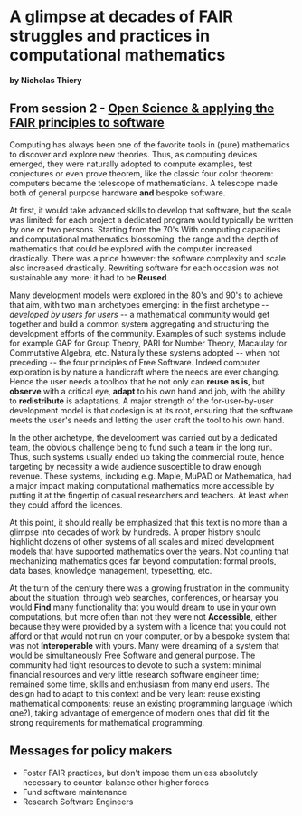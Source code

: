 # A glimpse at decades of FAIR struggles and practices in computational mathematics
**by Nicholas Thiery**  

## From session 2 - [Open Science & applying the FAIR principles to software](/wosss21/agenda#session-2)  
Computing has always been one of the favorite tools in (pure)
mathematics to discover and explore new theories. Thus, as computing
devices emerged, they were naturally adopted to compute examples, test
conjectures or even prove theorem, like the classic four color
theorem: computers became the telescope of mathematicians. A telescope
made both of general purpose hardware **and** bespoke software.

At first, it would take advanced skills to develop that software, but
the scale was limited: for each project a dedicated program would
typically be written by one or two persons. Starting from the 70's
With computing capacities and computational mathematics blossoming,
the range and the depth of mathematics that could be explored with the
computer increased drastically. There was a price however: the
software complexity and scale also increased drastically. Rewriting
software for each occasion was not sustainable any more; it had to be
**Reused**.

Many development models were explored in the 80's and 90's to achieve
that aim, with two main archetypes emerging: in the first archetype --
*developed by users for users* -- a mathematical community would get
together and build a common system aggregating and structuring the
development efforts of the community. Examples of such systems include
for example GAP for Group Theory, PARI for Number Theory, Macaulay for
Commutative Algebra, etc. Naturally these systems adopted -- when not
preceding -- the four principles of Free Software. Indeed computer
exploration is by nature a handicraft where the needs are ever
changing. Hence the user needs a toolbox that he not only can **reuse
as is**, but **observe** with a critical eye, **adapt** to his own
hand and job, with the ability to **redistribute** is adaptations.  A
major strength of the for-user-by-user development model is that
codesign is at its root, ensuring that the software meets the user's
needs and letting the user craft the tool to his own hand.

In the other archetype, the development was carried out by a dedicated
team, the obvious challenge being to fund such a team in the long run.
Thus, such systems usually ended up taking the commercial route, hence
targeting by necessity a wide audience susceptible to draw enough
revenue. These systems, including e.g. Maple, MuPAD or Mathematica,
had a major impact making computational mathematics more accessible by
putting it at the fingertip of casual researchers and teachers. At
least when they could afford the licences.

At this point, it should really be emphasized that this text is no
more than a glimpse into decades of work by hundreds. A proper history
should highlight dozens of other systems of all scales and mixed
development models that have supported mathematics over the years.
Not counting that mechanizing mathematics goes far beyond computation:
formal proofs, data bases, knowledge management, typesetting, etc.

At the turn of the century there was a growing frustration in the
community about the situation: through web searches, conferences, or
hearsay you would **Find** many functionality that you would dream to
use in your own computations, but more often than not they were not
**Accessible**, either because they were provided by a system with a
licence that you could not afford or that would not run on your computer,
or by a bespoke system that was not **Interoperable** with
yours. Many were dreaming of a system that would be simultaneously Free
Software and general purpose. The community had tight
resources to devote to such a system: minimal financial resources and very
little research software engineer time; remained some time, skills and enthusiasm
from many end users. The design had to adapt to this context and be
very lean: reuse existing mathematical components; reuse an existing
programming language (which one?), taking advantage of emergence of modern
ones that did fit the strong requirements for mathematical programming.

## Messages for policy makers

- Foster FAIR practices, but don't impose them unless absolutely necessary to counter-balance other higher forces
- Fund software maintenance
- Research Software Engineers
